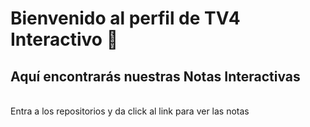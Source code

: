 # Bienvenido al perfil de TV4 Interactivo 👋

## Aquí encontrarás nuestras **Notas Interactivas**
</br>
Entra a los repositorios y da click al link para ver las notas 
 
